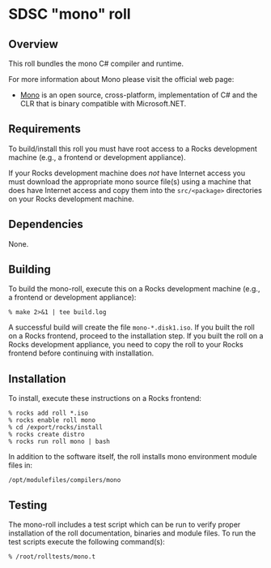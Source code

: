 # SDSC "mono" roll

## Overview

This roll bundles the mono C# compiler and runtime.

For more information about Mono please visit the official web page:

- <a href="http://www.mono-project.com/" target="_blank">Mono</a> is an open
source, cross-platform, implementation of C# and the CLR that is binary
compatible with Microsoft.NET.


## Requirements

To build/install this roll you must have root access to a Rocks development
machine (e.g., a frontend or development appliance).

If your Rocks development machine does *not* have Internet access you must
download the appropriate mono source file(s) using a machine that does
have Internet access and copy them into the `src/<package>` directories on your
Rocks development machine.


## Dependencies

None.


## Building

To build the mono-roll, execute this on a Rocks development
machine (e.g., a frontend or development appliance):

```shell
% make 2>&1 | tee build.log
```

A successful build will create the file `mono-*.disk1.iso`.  If you built the
roll on a Rocks frontend, proceed to the installation step. If you built the
roll on a Rocks development appliance, you need to copy the roll to your Rocks
frontend before continuing with installation.


## Installation

To install, execute these instructions on a Rocks frontend:

```shell
% rocks add roll *.iso
% rocks enable roll mono
% cd /export/rocks/install
% rocks create distro
% rocks run roll mono | bash
```

In addition to the software itself, the roll installs mono environment
module files in:

```shell
/opt/modulefiles/compilers/mono
```


## Testing

The mono-roll includes a test script which can be run to verify proper
installation of the roll documentation, binaries and module files. To
run the test scripts execute the following command(s):

```shell
% /root/rolltests/mono.t 
```
